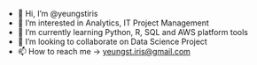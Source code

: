 - 👋 Hi, I’m @yeungstiris
- 👀 I’m interested in Analytics, IT Project Management 
- 🌱 I’m currently learning Python, R, SQL and AWS platform tools
- 💞️ I’m looking to collaborate on Data Science Project
- 📫 How to reach me -> yeungst.iris@gmail.com

<!---
yeungstiris/yeungstiris is a ✨ special ✨ repository because its `README.md` (this file) appears on your GitHub profile.
You can click the Preview link to take a look at your changes.
--->
